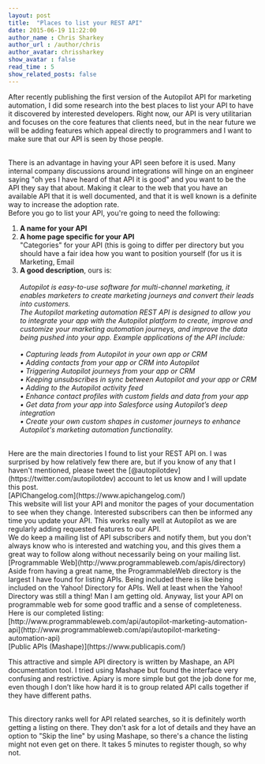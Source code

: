 ```yaml
---
layout: post
title:  "Places to list your REST API"
date: 2015-06-19 11:22:00
author_name : Chris Sharkey
author_url : /author/chris
author_avatar: chrissharkey
show_avatar : false
read_time : 5
show_related_posts: false
---
```


After recently publishing the first version of the Autopilot API for marketing automation, I did some research into the best places to list your API to have it discovered by interested developers. Right now, our API is very utilitarian and focuses on the core features that clients need, but in the near future we will be adding features which appeal directly to programmers and I want to make sure that our API is seen by those people.

<br />
There is an advantage in having your API seen before it is used. Many internal company discussions around integrations will hinge on an engineer saying "oh yes I have heard of that API it is good" and you want to be the API they say that about. Making it clear to the web that you have an available API that it is well documented, and that it is well known is a definite way to increase the adoption rate.

<br />
Before you go to list your API, you're going to need the following:

<ol>
<li><strong>A name for your API</strong></li>
<li><strong>A home page specific for your API</strong></li>
"Categories" for your API (this is going to differ per directory but you should have a fair idea how you want to position yourself (for us it is Marketing, Email 
<li><strong>A good description</strong>, ours is:<br />

<em>
<br>
Autopilot is easy-to-use software for multi-channel marketing, it enables marketers to create marketing journeys and convert their leads into customers.

<br />
The Autopilot marketing automation REST API is designed to allow you to integrate your app with the Autopilot platform to create, improve and customize your marketing automation journeys, and improve the data being pushed into your app. Example applications of the API include:<br />

<br />
	• Capturing leads from Autopilot in your own app or CRM<br />
	• Adding contacts from your app or CRM into Autopilot<br />
	• Triggering Autopilot journeys from your app or CRM<br />
	• Keeping unsubscribes in sync between Autopilot and your app or CRM<br />
	• Adding to the Autopilot activity feed<br />
	• Enhance contact profiles with custom fields and data from your app<br />
	• Get data from your app into Salesforce using Autopilot’s deep integration<br />
	• Create your own custom shapes in customer journeys to enhance Autopilot's marketing automation functionality.<br />
</em>
</li>
</ol>

<br />
Here are the main directories I found to list your REST API on. I was surprised by how relatively few there are, but if you know of any that I haven't mentioned, please tweet the [@autopilotdev](https://twitter.com/autopilotdev) account to let us know and I will update this post.

<br />
[APIChangelog.com](https://www.apichangelog.com/)

<br />
This website will list your API and monitor the pages of your documentation to see when they change. Interested subscribers can then be informed any time you update your API. This works really well at Autopilot as we are regularly adding requested features to our API.

<br />
We do keep a mailing list of API subscribers and notify them, but you don't always know who is interested and watching you, and this gives them a great way to follow along without necessarily being on your mailing list.

<br />
[Programmable Web](http://www.programmableweb.com/apis/directory)

<br />
Aside from having a great name, the ProgrammableWeb directory is the largest I have found for listing APIs. Being included there is like being included on the Yahoo! Directory for APIs. Well at least when the Yahoo! Directory was still a thing! Man I am getting old. Anyway, list your API on programmable web for some good traffic and a sense of completeness.

<br />
Here is our completed listing: 

<br />
[http://www.programmableweb.com/api/autopilot-marketing-automation-api](http://www.programmableweb.com/api/autopilot-marketing-automation-api)

<br />
[Public APIs (Mashape)](https://www.publicapis.com/)

This attractive and simple API directory is written by Mashape, an API documentation tool. I tried using Mashape but found the interface very confusing and restrictive. Apiary is more simple but got the job done for me, even though I don’t like how hard it is to group related API calls together if they have different paths.

<br />
This directory ranks well for API related searches, so it is definitely worth getting a listing on there. They don't ask for a lot of details and they have an option to "Skip the line" by using Mashape, so there's a chance the listing might not even get on there. It takes 5 minutes to register though, so why not.

